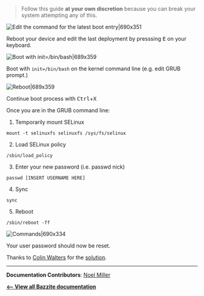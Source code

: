 <!-- ANCHOR: METADATA -->
<!--{"url_discourse": "https://universal-blue.discourse.group/docs?topic=161", "fetched_at": "2024-09-03 16:43:11.636024+00:00"}-->
<!-- ANCHOR_END: METADATA -->

>Follow this guide **at your own discretion** because you can break your system attempting any of this.

![Edit the command for the latest boot entry|690x351](https://universal-blue.discourse.group/uploads/short-url/3DKuxnu44jDcrwx30k2mxFXjLXD.png)

Reboot your device and edit the last deployment by presssing <kbd>E</kbd> on your keyboard.

![Boot with init=/bin/bash|689x359](https://universal-blue.discourse.group/uploads/short-url/6cMudm3PEkBwYakT3FQOlpMtkxF.jpeg)

Boot with `init=/bin/bash` on the kernel command line (e.g. edit GRUB prompt.)

![Reboot|689x359](https://universal-blue.discourse.group/uploads/short-url/1gpqkxAiCQqofTEYWIL7XPONGKr.jpeg)

Continue boot process with <kbd>Ctrl</kbd>+<kbd>X</kbd>

Once you are in the GRUB command line:
1. Temporarily mount SELinux
```
mount -t selinuxfs selinuxfs /sys/fs/selinux
```
2.  Load SELinux policy
```
/sbin/load_policy
```
3. Enter your new password (i.e. passwd nick)
```
passwd [INSERT USERNAME HERE] 
```
4. Sync
```command
sync
```
5. Reboot
```
/sbin/reboot -ff
```

![Commands|690x334](https://universal-blue.discourse.group/uploads/short-url/v3mTMw4ZmaiMU2FuIIIt2gKnKuw.png)

Your user password should now be reset.

Thanks to [Colin Walters](https://github.com/cgwalters) for the [solution](https://github.com/ublue-os/main/issues/469#issuecomment-1885264886).

<hr>

**Documentation Contributors**: [Noel Miller](https://github.com/noelmiller)

[**<-- View all Bazzite documentation**](https://docs.bazzite.gg)
